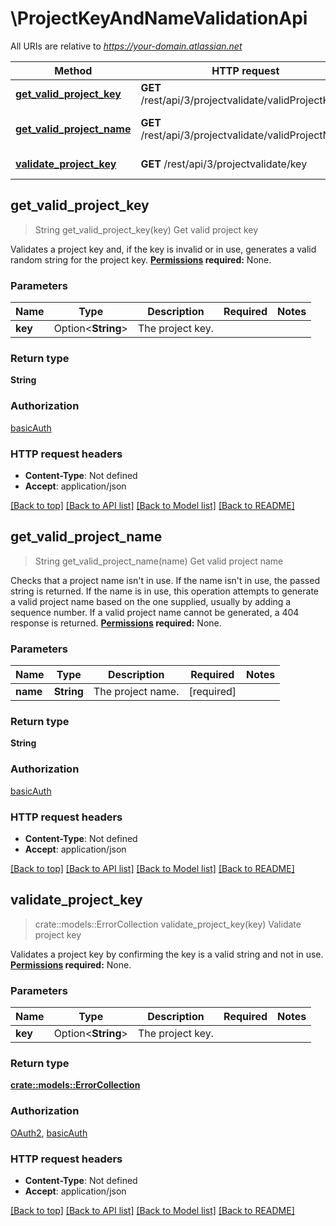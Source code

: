 # \ProjectKeyAndNameValidationApi

All URIs are relative to *https://your-domain.atlassian.net*

Method | HTTP request | Description
------------- | ------------- | -------------
[**get_valid_project_key**](ProjectKeyAndNameValidationApi.md#get_valid_project_key) | **GET** /rest/api/3/projectvalidate/validProjectKey | Get valid project key
[**get_valid_project_name**](ProjectKeyAndNameValidationApi.md#get_valid_project_name) | **GET** /rest/api/3/projectvalidate/validProjectName | Get valid project name
[**validate_project_key**](ProjectKeyAndNameValidationApi.md#validate_project_key) | **GET** /rest/api/3/projectvalidate/key | Validate project key



## get_valid_project_key

> String get_valid_project_key(key)
Get valid project key

Validates a project key and, if the key is invalid or in use, generates a valid random string for the project key.  **[Permissions](#permissions) required:** None.

### Parameters


Name | Type | Description  | Required | Notes
------------- | ------------- | ------------- | ------------- | -------------
**key** | Option<**String**> | The project key. |  |

### Return type

**String**

### Authorization

[basicAuth](../README.md#basicAuth)

### HTTP request headers

- **Content-Type**: Not defined
- **Accept**: application/json

[[Back to top]](#) [[Back to API list]](../README.md#documentation-for-api-endpoints) [[Back to Model list]](../README.md#documentation-for-models) [[Back to README]](../README.md)


## get_valid_project_name

> String get_valid_project_name(name)
Get valid project name

Checks that a project name isn't in use. If the name isn't in use, the passed string is returned. If the name is in use, this operation attempts to generate a valid project name based on the one supplied, usually by adding a sequence number. If a valid project name cannot be generated, a 404 response is returned.  **[Permissions](#permissions) required:** None.

### Parameters


Name | Type | Description  | Required | Notes
------------- | ------------- | ------------- | ------------- | -------------
**name** | **String** | The project name. | [required] |

### Return type

**String**

### Authorization

[basicAuth](../README.md#basicAuth)

### HTTP request headers

- **Content-Type**: Not defined
- **Accept**: application/json

[[Back to top]](#) [[Back to API list]](../README.md#documentation-for-api-endpoints) [[Back to Model list]](../README.md#documentation-for-models) [[Back to README]](../README.md)


## validate_project_key

> crate::models::ErrorCollection validate_project_key(key)
Validate project key

Validates a project key by confirming the key is a valid string and not in use.  **[Permissions](#permissions) required:** None.

### Parameters


Name | Type | Description  | Required | Notes
------------- | ------------- | ------------- | ------------- | -------------
**key** | Option<**String**> | The project key. |  |

### Return type

[**crate::models::ErrorCollection**](ErrorCollection.md)

### Authorization

[OAuth2](../README.md#OAuth2), [basicAuth](../README.md#basicAuth)

### HTTP request headers

- **Content-Type**: Not defined
- **Accept**: application/json

[[Back to top]](#) [[Back to API list]](../README.md#documentation-for-api-endpoints) [[Back to Model list]](../README.md#documentation-for-models) [[Back to README]](../README.md)


